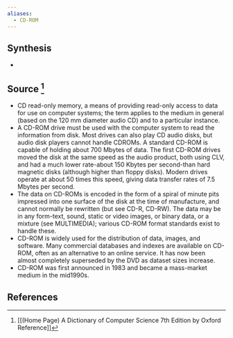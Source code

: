 ```yaml
---
aliases:
  - CD-ROM
---
```

## Synthesis
- 
## Source [^1]
- CD read-only memory, a means of providing read-only access to data for use on computer systems; the term applies to the medium in general (based on the 120 mm diameter audio CD) and to a particular instance.
- A CD-ROM drive must be used with the computer system to read the information from disk. Most drives can also play CD audio disks, but audio disk players cannot handle CDROMs. A standard CD-ROM is capable of holding about 700 Mbytes of data. The first CD-ROM drives moved the disk at the same speed as the audio product, both using CLV, and had a much lower rate-about 150 Kbytes per second-than hard magnetic disks (although higher than floppy disks). Modern drives operate at about 50 times this speed, giving data transfer rates of 7.5 Mbytes per second.
- The data on CD-ROMs is encoded in the form of a spiral of minute pits impressed into one surface of the disk at the time of manufacture, and cannot normally be rewritten (but see CD-R, CD-RW). The data may be in any form-text, sound, static or video images, or binary data, or a mixture (see MULTIMEDIA); various CD-ROM format standards exist to handle these.
- CD-ROM is widely used for the distribution of data, images, and software. Many commercial databases and indexes are available on CD-ROM, often as an alternative to an online service. It has now been almost completely superseded by the DVD as dataset sizes increase.
- CD-ROM was first announced in 1983 and became a mass-market medium in the mid1990s.
## References

[^1]: [[(Home Page) A Dictionary of Computer Science 7th Edition by Oxford Reference]]